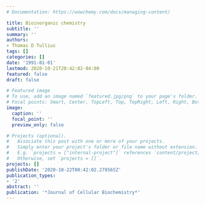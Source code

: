 ```yaml
---
# Documentation: https://wowchemy.com/docs/managing-content/

title: Bioinorganic chemistry
subtitle: ''
summary: ''
authors:
- Thomas D Tullius
tags: []
categories: []
date: '1991-01-01'
lastmod: 2020-10-21T20:42:02-04:00
featured: false
draft: false

# Featured image
# To use, add an image named `featured.jpg/png` to your page's folder.
# Focal points: Smart, Center, TopLeft, Top, TopRight, Left, Right, BottomLeft, Bottom, BottomRight.
image:
  caption: ''
  focal_point: ''
  preview_only: false

# Projects (optional).
#   Associate this post with one or more of your projects.
#   Simply enter your project's folder or file name without extension.
#   E.g. `projects = ["internal-project"]` references `content/project/deep-learning/index.md`.
#   Otherwise, set `projects = []`.
projects: []
publishDate: '2020-10-22T00:42:02.278565Z'
publication_types:
- '2'
abstract: ''
publication: '*Journal of Cellular Biochemistry*'
---
```

